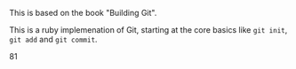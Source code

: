 This is based on the book "Building Git".  


This is a ruby implemenation of Git, starting at the core basics like `git init`, `git add` and `git commit`.









81

